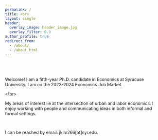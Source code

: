 ```yaml
---
permalink: /
title: <br>
layout: single
header:
  overlay_image: header_image.jpg
  overlay_filter: 0.3
author_profile: true
redirect_from: 
  - /about/
  - /about.html
---
```

<br>
<br>
<br>
Welcome! I am a fifth-year Ph.D. candidate in Economics at Syracuse University. I am on the 2023-2024 Economics Job Market.  

<\br>

My areas of interest lie at the intersection of urban and labor economics. I enjoy working with people and communicating ideas in both informal and formal settings. 

<br>

I can be reached by email: jkim266[at]syr.edu.
<br>


